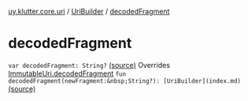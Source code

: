 [uy.klutter.core.uri](../index.md) / [UriBuilder](index.md) / [decodedFragment](.)


# decodedFragment

`var decodedFragment: String?` [(source)](https://github.com/kohesive/klutter/blob/master/core-jdk6/src/main/kotlin/uy/klutter/core/uri/UriBuilder.kt#L99)
Overrides [ImmutableUri.decodedFragment](../-immutable-uri/decoded-fragment.md)
`fun decodedFragment(newFragment:&nbsp;String?): [UriBuilder](index.md)` [(source)](https://github.com/kohesive/klutter/blob/master/core-jdk6/src/main/kotlin/uy/klutter/core/uri/UriBuilder.kt#L233)


